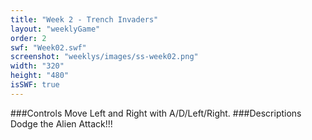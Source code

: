 ```yaml
---
title: "Week 2 - Trench Invaders"
layout: "weeklyGame"
order: 2
swf: "Week02.swf"
screenshot: "weeklys/images/ss-week02.png"
width: "320"
height: "480"
isSWF: true
---
```


###Controls
Move Left and Right with A/D/Left/Right.
###Descriptions
Dodge the Alien Attack!!!
